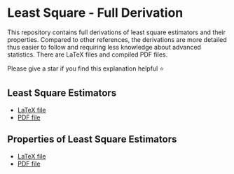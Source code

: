 # Least Square - Full Derivation

This repository contains full derivations of least square estimators and their properties. Compared to other references, the derivations are more detailed thus easier to follow and requiring less knowledge about advanced statistics. There are LaTeX files and compiled PDF files.

Please give a star if you find this explanation helpful :star:

## Least Square Estimators

- [LaTeX file](Least%20Square%20Estimators.tex)
- [PDF file](Least%20Square%20Estimators.pdf)

## Properties of Least Square Estimators

- [LaTeX file](Properties%20of%20Least%20Square%20Estimators.tex)
- [PDF file](Properties%20of%20Least%20Square%20Estimators.pdf)